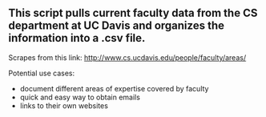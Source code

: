 ## This script pulls current faculty data from the CS department at UC Davis and organizes the information into a .csv file.

Scrapes from this link: http://www.cs.ucdavis.edu/people/faculty/areas/

Potential use cases:
- document different areas of expertise covered by faculty
- quick and easy way to obtain emails
- links to their own websites
